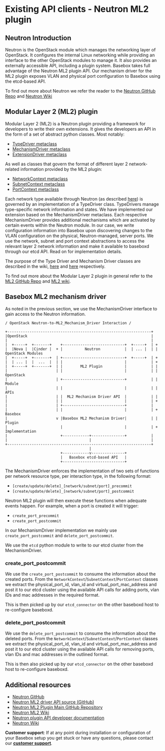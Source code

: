 # Existing API clients - Neutron ML2 plugin
## Neutron Introduction
Neutron is the OpenStack module which manages the networking layer of OpenStack. It configures the internal Linux networking while providing an interface to the other OpenStack modules to manage it. It also provides an externally accessible API, including a plugin system.
Basebox takes full advantage of the Neutron ML2 plugin API. Our mechanism driver for the ML2 plugin exposes VLAN and physical port configuration to Basebox using the etcd-based API.

To find out more about Neutron we refer the reader to the [Neutron GitHub Repo][N_GH] and [Neutron Wiki][N_WIKI]

## Modular Layer 2 (ML2) plugin
Modular Layer 2 (ML2) is a Neutron plugin providing a framework for developers to write their own extensions. It gives the developers an API in the form of a set of abstract python classes. Most notably:
* [TypeDriver metaclass][TDM]
* [MechanismDriver metaclass][MDM]
* [ExtensionDriver metaclass][EDM]

As well as classes that govern the format of different layer 2 network-related information provided by the ML2 plugin:
* [NetworkContext metaclass][NCM]
* [SubnetContext metaclass][SCM]
* [PortContext metaclass][PCM]

Each network type available through Neutron (as described [here][OSN_INTRO]) is governed by an implementation of a TypeDriver class. TypeDrivers manage type-specific network information and states.
We have implemented our extension based on the MechanismDriver metaclass.
Each respective MechanismDriver provides additional mechanisms which are activated by certain events within the Neutron module. In our case, we write configuration information into Basebox upon discovering changes to the VLAN configuration on the physical, Neutron-managed, server ports.
We use the network, subnet and port context abstractions to access the relevant layer 2 network information and make it available to baseboxd through our etcd API. Read on for implementation details.

The purpose of the Type Driver and Mechanism Driver classes are described in the wiki, [here][TD_WIKI] and [here][MD_WIKI] respectively.

To find out more about the Modular Layer 2 plugin in general refer to the [ML2 GitHub Repo][N_ML2_GH] and [ML2 wiki][N_ML2_WIKI].

## Basebox ML2 mechanism driver
As noted in the previous section, we use the MechanismDriver interface to gain access to the Neutron information.

```text
/ OpenStack Neutron-to-ML2_Mechanism_Driver Interaction /

+-----------------------------------------------------------------+
|OpenStack                                                        |
|                                                                 |
|  +-----+  +-------+    +----------------------------+  +-----+  | +
|  |Nova |  |Cinder |  + |          Neutron           |  | ... |  | | OpenStack Modules
|  +-----+  +-------+  | +----------------------------+  +-----+  | +
|  | ... |  |  ...  |  | |                            |           | +
|  +-----+  +-------+  | |        ML2 Plugin          |           | |
|                      | |                            |           | | OpenStack
|                      | +----------------------------+           | | Module
|                      | |                            |           | | APIs
|                      | |  ML2 Mechanism Driver API  |           | |
|                      | |                            |           | +
|                      | +----------------------------+           |
|                      | |                            |           | + Basebox
|                      v |Basebox ML2 Mechanism Driver|           | | Plugin
|                        |                            |           | + Implementation
|                        +------------+---------------+           |
|                                     |                           |
+-----------------------------------------------------------------+
                                      |
                         +------------v---------------+
                         |   Basebox etcd-based API   |
                         +----------------------------+
```
The MechanismDriver enforces the implementation of two sets of functions per network resource type, per interaction type, in the following format:
* `[create/update/delete]_[network/subnet/port]_precommit`
* `[create/update/delete]_[network/subnet/port]_postcommit`

Neutron ML2 plugin will then execute these functions when adequate events happen. For example, when a port is created it will trigger:
* `create_port_precommit`
* `create_port_postcommit`

In our MechanismDriver implementation we mainly use `create_port_postcommit` and `delete_port_postcommit`.

We use the `etcd` python module to write to our etcd cluster from the MechanismDriver.

### create_port_postcommit
We use the `create_port_postcommit` to consume the information about the created ports. From the `NetworkContext`/`SubnetContext`/`PortContext` classes we extract the physical_port_id, vlan_id and virtual_port_mac_address and post it to our etcd cluster using the available API calls for adding ports, vlan IDs and mac addresses in the required format.

This is then picked up by our `etcd_connector` on the other baseboxd host to re-configure baseboxd.

### delete_port_postcommit
We use the `delete_port_postcommit` to consume the information about the deleted ports. From the `NetworkContext`/`SubnetContext`/`PortContext` classes we extract the physical_port_id, vlan_id and virtual_port_mac_address and post it to our etcd cluster using the available API calls for removing ports, vlan IDs and mac addresses in the outlined format.

This is then also picked up by our `etcd_connector` on the other baseboxd host to re-configure baseboxd.

## Additional resources
* [Neutron GitHub][N_GH]
* [Neutron ML2 driver API source (GitHub)][DR_API_SRC]
* [Neutron ML2 Plugin Main GitHub Repository][N_ML2_GH]
* [Neutron ML2 Wiki][N_ML2_WIKI]
* [Neutron plugin API developer documentation][N_P_API]
* [Neutron Wiki][N_WIKI]

**Customer support**: If at any point during installation or configuration of your Basebox setup you get stuck or have any questions, please contact our **[customer support](customer_support.html#customer_support)**.

[N_ML2_WIKI]: https://wiki.openstack.org/wiki/Neutron/ML2 (Neutron ML2 Wiki)
[N_ML2_GH]: https://github.com/openstack/neutron/tree/master/neutron/plugins/ml2 (Neutron ML2 Plugin Main Github Repository)
[DR_API_SRC]: https://github.com/openstack/neutron/blob/master/neutron/plugins/ml2/driver_api.py (Neutron ML2 driver API source)
[N_P_API]: http://docs.openstack.org/developer/neutron/devref/plugin-api.html (Neutron plugin API developer documentation)
[N_GH]: https://github.com/openstack/neutron (Neutron Module GitHub Repository)
[N_WIKI]: https://wiki.openstack.org/wiki/Neutron (Neutron Module GitHub Wiki)
[TD_WIKI]: https://wiki.openstack.org/wiki/Neutron/ML2#Type_Drivers
[MD_WIKI]: https://wiki.openstack.org/wiki/Neutron/ML2#Mechanism_Drivers
[TDM]: https://github.com/openstack/neutron/blob/master/neutron/plugins/ml2/driver_api.py#L39 (TypeDriver metaclass source on GitHub)
[MDM]: https://github.com/openstack/neutron/blob/master/neutron/plugins/ml2/driver_api.py#L549 (MechanismDriver metaclass source on GitHub)
[EDM]: https://github.com/openstack/neutron/blob/master/neutron/plugins/ml2/driver_api.py#L930 (ExtensionDriver metaclass source on GitHub)
[NCM]: https://github.com/openstack/neutron/blob/master/neutron/plugins/ml2/driver_api.py#L160 (NetworkContext metaclass)
[SCM]: https://github.com/openstack/neutron/blob/master/neutron/plugins/ml2/driver_api.py#L198 (SubnetContext metaclass)
[PCM]: https://github.com/openstack/neutron/blob/master/neutron/plugins/ml2/driver_api.py#L231 (PortContext metaclass)
[OSN_INTRO]: http://docs.openstack.org/newton/networking-guide/intro-os-networking.html (OpenStack Documentation on )
